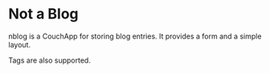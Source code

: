 # Not a Blog

nblog is a CouchApp for storing blog entries. It provides a form and a simple layout.

Tags are also supported.